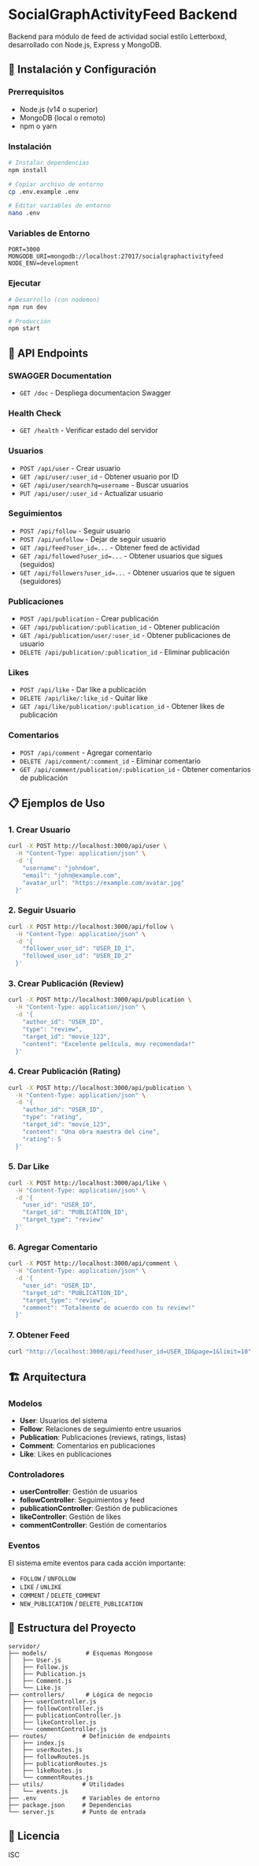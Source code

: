 # SocialGraphActivityFeed Backend

Backend para módulo de feed de actividad social estilo Letterboxd, desarrollado con Node.js, Express y MongoDB.

## 🚀 Instalación y Configuración

### Prerrequisitos
- Node.js (v14 o superior)
- MongoDB (local o remoto)
- npm o yarn

### Instalación
```bash
# Instalar dependencias
npm install

# Copiar archivo de entorno
cp .env.example .env

# Editar variables de entorno
nano .env
```

### Variables de Entorno
```env
PORT=3000
MONGODB_URI=mongodb://localhost:27017/socialgraphactivityfeed
NODE_ENV=development
```

### Ejecutar
```bash
# Desarrollo (con nodemon)
npm run dev

# Producción
npm start
```

## 📡 API Endpoints

### SWAGGER Documentation
- `GET /doc` - Despliega documentacion Swagger

### Health Check
- `GET /health` - Verificar estado del servidor

### Usuarios
- `POST /api/user` - Crear usuario
- `GET /api/user/:user_id` - Obtener usuario por ID
- `GET /api/user/search?q=username` - Buscar usuarios
- `PUT /api/user/:user_id` - Actualizar usuario

### Seguimientos
- `POST /api/follow` - Seguir usuario
- `POST /api/unfollow` - Dejar de seguir usuario
- `GET /api/feed?user_id=...` - Obtener feed de actividad
- `GET /api/followed?user_id=...` - Obtener usuarios que sigues (seguidos)
- `GET /api/followers?user_id=...` - Obtener usuarios que te siguen (seguidores)

### Publicaciones
- `POST /api/publication` - Crear publicación
- `GET /api/publication/:publication_id` - Obtener publicación
- `GET /api/publication/user/:user_id` - Obtener publicaciones de usuario
- `DELETE /api/publication/:publication_id` - Eliminar publicación

### Likes
- `POST /api/like` - Dar like a publicación
- `DELETE /api/like/:like_id` - Quitar like
- `GET /api/like/publication/:publication_id` - Obtener likes de publicación

### Comentarios
- `POST /api/comment` - Agregar comentario
- `DELETE /api/comment/:comment_id` - Eliminar comentario
- `GET /api/comment/publication/:publication_id` - Obtener comentarios de publicación

## 📋 Ejemplos de Uso

### 1. Crear Usuario
```bash
curl -X POST http://localhost:3000/api/user \
  -H "Content-Type: application/json" \
  -d '{
    "username": "johndoe",
    "email": "john@example.com",
    "avatar_url": "https://example.com/avatar.jpg"
  }'
```

### 2. Seguir Usuario
```bash
curl -X POST http://localhost:3000/api/follow \
  -H "Content-Type: application/json" \
  -d '{
    "follower_user_id": "USER_ID_1",
    "followed_user_id": "USER_ID_2"
  }'
```

### 3. Crear Publicación (Review)
```bash
curl -X POST http://localhost:3000/api/publication \
  -H "Content-Type: application/json" \
  -d '{
    "author_id": "USER_ID",
    "type": "review",
    "target_id": "movie_123",
    "content": "Excelente película, muy recomendada!"
  }'
```

### 4. Crear Publicación (Rating)
```bash
curl -X POST http://localhost:3000/api/publication \
  -H "Content-Type: application/json" \
  -d '{
    "author_id": "USER_ID",
    "type": "rating",
    "target_id": "movie_123",
    "content": "Una obra maestra del cine",
    "rating": 5
  }'
```

### 5. Dar Like
```bash
curl -X POST http://localhost:3000/api/like \
  -H "Content-Type: application/json" \
  -d '{
    "user_id": "USER_ID",
    "target_id": "PUBLICATION_ID",
    "target_type": "review"
  }'
```

### 6. Agregar Comentario
```bash
curl -X POST http://localhost:3000/api/comment \
  -H "Content-Type: application/json" \
  -d '{
    "user_id": "USER_ID",
    "target_id": "PUBLICATION_ID",
    "target_type": "review",
    "comment": "Totalmente de acuerdo con tu review!"
  }'
```

### 7. Obtener Feed
```bash
curl "http://localhost:3000/api/feed?user_id=USER_ID&page=1&limit=10"
```

## 🏗️ Arquitectura

### Modelos
- **User**: Usuarios del sistema
- **Follow**: Relaciones de seguimiento entre usuarios
- **Publication**: Publicaciones (reviews, ratings, listas)
- **Comment**: Comentarios en publicaciones
- **Like**: Likes en publicaciones

### Controladores
- **userController**: Gestión de usuarios
- **followController**: Seguimientos y feed
- **publicationController**: Gestión de publicaciones
- **likeController**: Gestión de likes
- **commentController**: Gestión de comentarios

### Eventos
El sistema emite eventos para cada acción importante:
- `FOLLOW` / `UNFOLLOW`
- `LIKE` / `UNLIKE`
- `COMMENT` / `DELETE_COMMENT`
- `NEW_PUBLICATION` / `DELETE_PUBLICATION`

## 🔧 Estructura del Proyecto

```
servidor/
├── models/           # Esquemas Mongoose
│   ├── User.js
│   ├── Follow.js
│   ├── Publication.js
│   ├── Comment.js
│   └── Like.js
├── controllers/      # Lógica de negocio
│   ├── userController.js
│   ├── followController.js
│   ├── publicationController.js
│   ├── likeController.js
│   └── commentController.js
├── routes/          # Definición de endpoints
│   ├── index.js
│   ├── userRoutes.js
│   ├── followRoutes.js
│   ├── publicationRoutes.js
│   ├── likeRoutes.js
│   └── commentRoutes.js
├── utils/           # Utilidades
│   └── events.js
├── .env             # Variables de entorno
├── package.json     # Dependencias
└── server.js        # Punto de entrada
```

## 📝 Licencia

ISC